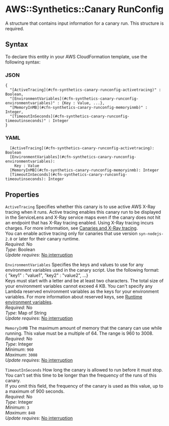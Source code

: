 # AWS::Synthetics::Canary RunConfig<a name="aws-properties-synthetics-canary-runconfig"></a>

A structure that contains input information for a canary run\. This structure is required\.

## Syntax<a name="aws-properties-synthetics-canary-runconfig-syntax"></a>

To declare this entity in your AWS CloudFormation template, use the following syntax:

### JSON<a name="aws-properties-synthetics-canary-runconfig-syntax.json"></a>

```
{
  "[ActiveTracing](#cfn-synthetics-canary-runconfig-activetracing)" : Boolean,
  "[EnvironmentVariables](#cfn-synthetics-canary-runconfig-environmentvariables)" : {Key : Value, ...},
  "[MemoryInMB](#cfn-synthetics-canary-runconfig-memoryinmb)" : Integer,
  "[TimeoutInSeconds](#cfn-synthetics-canary-runconfig-timeoutinseconds)" : Integer
}
```

### YAML<a name="aws-properties-synthetics-canary-runconfig-syntax.yaml"></a>

```
  [ActiveTracing](#cfn-synthetics-canary-runconfig-activetracing): Boolean
  [EnvironmentVariables](#cfn-synthetics-canary-runconfig-environmentvariables): 
    Key : Value
  [MemoryInMB](#cfn-synthetics-canary-runconfig-memoryinmb): Integer
  [TimeoutInSeconds](#cfn-synthetics-canary-runconfig-timeoutinseconds): Integer
```

## Properties<a name="aws-properties-synthetics-canary-runconfig-properties"></a>

`ActiveTracing`  <a name="cfn-synthetics-canary-runconfig-activetracing"></a>
Specifies whether this canary is to use active AWS X\-Ray tracing when it runs\. Active tracing enables this canary run to be displayed in the ServiceLens and X\-Ray service maps even if the canary does not hit an endpoint that has X\-Ray tracing enabled\. Using X\-Ray tracing incurs charges\. For more information, see [Canaries and X\-Ray tracing](https://docs.aws.amazon.com/AmazonCloudWatch/latest/monitoring/CloudWatch_Synthetics_Canaries_tracing.html)\.  
 You can enable active tracing only for canaries that use version `syn-nodejs-2.0` or later for their canary runtime\.  
*Required*: No  
*Type*: Boolean  
*Update requires*: [No interruption](https://docs.aws.amazon.com/AWSCloudFormation/latest/UserGuide/using-cfn-updating-stacks-update-behaviors.html#update-no-interrupt)

`EnvironmentVariables`  <a name="cfn-synthetics-canary-runconfig-environmentvariables"></a>
Specifies the keys and values to use for any environment variables used in the canary script\. Use the following format:  
\{ "key1" : "value1", "key2" : "value2", \.\.\.\}  
Keys must start with a letter and be at least two characters\. The total size of your environment variables cannot exceed 4 KB\. You can't specify any Lambda reserved environment variables as the keys for your environment variables\. For more information about reserved keys, see [ Runtime environment variables](https://docs.aws.amazon.com/lambda/latest/dg/configuration-envvars.html#configuration-envvars-runtime)\.  
*Required*: No  
*Type*: Map of String  
*Update requires*: [No interruption](https://docs.aws.amazon.com/AWSCloudFormation/latest/UserGuide/using-cfn-updating-stacks-update-behaviors.html#update-no-interrupt)

`MemoryInMB`  <a name="cfn-synthetics-canary-runconfig-memoryinmb"></a>
The maximum amount of memory that the canary can use while running\. This value must be a multiple of 64\. The range is 960 to 3008\.  
*Required*: No  
*Type*: Integer  
*Minimum*: `960`  
*Maximum*: `3008`  
*Update requires*: [No interruption](https://docs.aws.amazon.com/AWSCloudFormation/latest/UserGuide/using-cfn-updating-stacks-update-behaviors.html#update-no-interrupt)

`TimeoutInSeconds`  <a name="cfn-synthetics-canary-runconfig-timeoutinseconds"></a>
How long the canary is allowed to run before it must stop\. You can't set this time to be longer than the frequency of the runs of this canary\.  
If you omit this field, the frequency of the canary is used as this value, up to a maximum of 900 seconds\.  
*Required*: No  
*Type*: Integer  
*Minimum*: `3`  
*Maximum*: `840`  
*Update requires*: [No interruption](https://docs.aws.amazon.com/AWSCloudFormation/latest/UserGuide/using-cfn-updating-stacks-update-behaviors.html#update-no-interrupt)